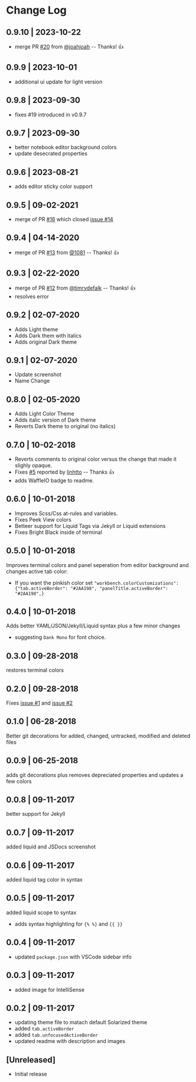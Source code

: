 # Change Log

## 0.9.10 | 2023-10-22
- merge PR [#20](https://github.com/edheltzel/vscode-better-solarized/pull/20) from [@joahjoah](https://github.com/joahjoah) -- Thanks! 👍

## 0.9.9 | 2023-10-01
- additional ui update for light version

## 0.9.8 | 2023-09-30
- fixes #19 introduced in v0.9.7

## 0.9.7 | 2023-09-30
- better notebook editor background colors
- update desecrated properties

## 0.9.6 | 2023-08-21
- adds editor sticky color support

## 0.9.5 | 09-02-2021
- merge of PR [#16](https://github.com/edheltzel/vscode-better-solarized/pull/16) which closed [issue #14](https://github.com/edheltzel/vscode-better-solarized/issues/14)

## 0.9.4 | 04-14-2020
- merge of PR [#13](https://github.com/ginfuru/vscode-better-solarized/pull/13) from [@1081](https://github.com/1081) -- Thanks! 👍

## 0.9.3 | 02-22-2020

- merge of PR [#12](https://github.com/ginfuru/vscode-better-solarized/pull/12) from [@timrydefalk](https://github.com/timrydefalk) -- Thanks! 👍
- resolves error

## 0.9.2 | 02-07-2020

- Adds Light theme
- Adds Dark them with italics
- Adds original Dark theme

## 0.9.1 | 02-07-2020

- Update screenshot
- Name Change

## 0.8.0 | 02-05-2020

- Adds Light Color Theme
- Adds italic version of Dark theme
- Reverts Dark theme to original (no italics)

## 0.7.0 | 10-02-2018

- Reverts comments to original color versus the change that made it slighly opaque.
- Fixes [#5](https://github.com/ginfuru/vscode-better-solarized-dark/issues/5) reported by [linhtto](https://github.com/linhtto) -- Thanks 👍
- adds WaffleIO badge to readme.

## 0.6.0 | 10-01-2018

- Improves Scss/Css at-rules and variables.
- Fixes Peek View colors
- Betteer support for Liquid Tags via Jekyll or Liquid extensions
- Fixes Bright Black inside of terminal

## 0.5.0 | 10-01-2018

Improves terminal colors and panel seperation from editor background and changes active tab color:

- If you want the pinkish color set `"workbench.colorCustomizations": {"tab.activeBorder": "#2AA198", "panelTitle.activeBorder": "#2AA198",}`

## 0.4.0 | 10-01-2018

Adds better YAML/JSON/Jekyll/Liquid syntax plus a few minor changes

- suggesting `Dank Mono` for font choice.

## 0.3.0 | 09-28-2018

restores terminal colors

## 0.2.0 | 09-28-2018

Fixes [issue #1](https://github.com/ginfuru/vscode-better-solarized-dark/issues/1) and [issue #2](https://github.com/ginfuru/vscode-better-solarized-dark/issues/2)

## 0.1.0 | 06-28-2018

Better git decorations for added, changed, untracked, modified and deleted files

## 0.0.9 | 06-25-2018

adds git decorations plus removes depreciated properties and updates a few colors

## 0.0.8 | 09-11-2017

better support for Jekyll

## 0.0.7 | 09-11-2017

added liquid and JSDocs screenshot

## 0.0.6 | 09-11-2017

added liquid tag color in syntax

## 0.0.5 | 09-11-2017

added liquid scope to syntax

- adds syntax highlighting for `{% %}` and `{{ }}`

## 0.0.4 | 09-11-2017

- updated `package.json` with VSCode sidebar info

## 0.0.3 | 09-11-2017

- added image for IntelliSense

## 0.0.2 | 09-11-2017

- updating theme file to matach default Solarized theme
- added `tab.activeBorder`
- added `tab.unfocusedActiveBorder`
- updated readme with description and images

## [Unreleased]

- Initial release
